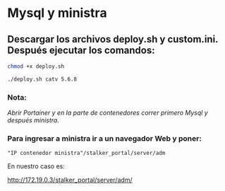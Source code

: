 # Mysql y ministra

## Descargar los archivos deploy.sh y custom.ini. Después ejecutar los comandos:

```bash
chmod +x deploy.sh

./deploy.sh catv 5.6.8
```

### Nota:
*Abrir Portainer y en la parte de contenedores correr primero Mysql y después ministra.*

### Para ingresar a ministra ir a un navegador Web y poner:

`"IP contenedor ministra"/stalker_portal/server/adm`

En nuestro caso es:

http://172.19.0.3/stalker_portal/server/adm/
